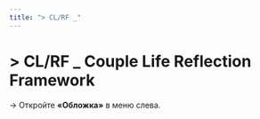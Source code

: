 ```yaml
---
title: "> CL/RF _"
---
```


# > CL/RF _ Couple Life Reflection Framework

→ Откройте **«Обложка»** в меню слева.